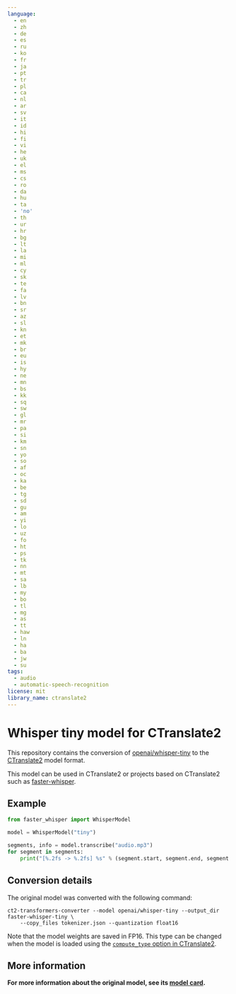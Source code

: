 ```yaml
---
language:
  - en
  - zh
  - de
  - es
  - ru
  - ko
  - fr
  - ja
  - pt
  - tr
  - pl
  - ca
  - nl
  - ar
  - sv
  - it
  - id
  - hi
  - fi
  - vi
  - he
  - uk
  - el
  - ms
  - cs
  - ro
  - da
  - hu
  - ta
  - 'no'
  - th
  - ur
  - hr
  - bg
  - lt
  - la
  - mi
  - ml
  - cy
  - sk
  - te
  - fa
  - lv
  - bn
  - sr
  - az
  - sl
  - kn
  - et
  - mk
  - br
  - eu
  - is
  - hy
  - ne
  - mn
  - bs
  - kk
  - sq
  - sw
  - gl
  - mr
  - pa
  - si
  - km
  - sn
  - yo
  - so
  - af
  - oc
  - ka
  - be
  - tg
  - sd
  - gu
  - am
  - yi
  - lo
  - uz
  - fo
  - ht
  - ps
  - tk
  - nn
  - mt
  - sa
  - lb
  - my
  - bo
  - tl
  - mg
  - as
  - tt
  - haw
  - ln
  - ha
  - ba
  - jw
  - su
tags:
  - audio
  - automatic-speech-recognition
license: mit
library_name: ctranslate2
---
```


# Whisper tiny model for CTranslate2

This repository contains the conversion of [openai/whisper-tiny](https://huggingface.co/openai/whisper-tiny) to the [CTranslate2](https://github.com/OpenNMT/CTranslate2) model format.

This model can be used in CTranslate2 or projects based on CTranslate2 such as [faster-whisper](https://github.com/systran/faster-whisper).

## Example

```python
from faster_whisper import WhisperModel

model = WhisperModel("tiny")

segments, info = model.transcribe("audio.mp3")
for segment in segments:
    print("[%.2fs -> %.2fs] %s" % (segment.start, segment.end, segment.text))
```

## Conversion details

The original model was converted with the following command:

```
ct2-transformers-converter --model openai/whisper-tiny --output_dir faster-whisper-tiny \
    --copy_files tokenizer.json --quantization float16
```

Note that the model weights are saved in FP16. This type can be changed when the model is loaded using the [`compute_type` option in CTranslate2](https://opennmt.net/CTranslate2/quantization.html).

## More information

**For more information about the original model, see its [model card](https://huggingface.co/openai/whisper-tiny).**
